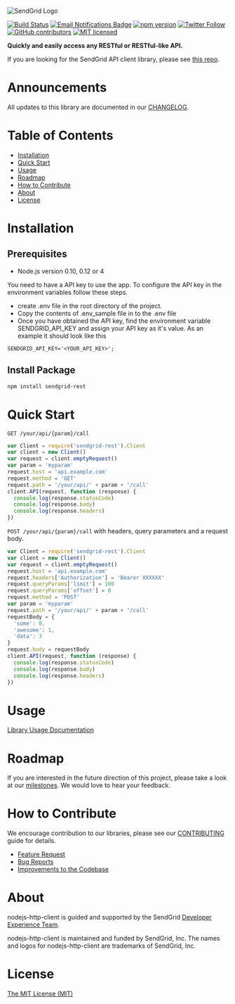 ![SendGrid Logo](https://uiux.s3.amazonaws.com/2016-logos/email-logo%402x.png)

[![Build Status](https://travis-ci.org/sendgrid/nodejs-http-client.svg?branch=master)](https://travis-ci.org/sendgrid/nodejs-http-client)
[![Email Notifications Badge](https://dx.sendgrid.com/badge/nodejs)](https://dx.sendgrid.com/newsletter/nodejs)
[![npm version](https://badge.fury.io/js/sendgrid-rest.svg)](https://www.npmjs.com/package/sendgrid-rest)
[![Twitter Follow](https://img.shields.io/twitter/follow/sendgrid.svg?style=social&label=Follow)](https://twitter.com/sendgrid)
[![GitHub contributors](https://img.shields.io/github/contributors/sendgrid/nodejs-http-client.svg)](https://github.com/sendgrid/nodejs-http-client/graphs/contributors)
[![MIT licensed](https://img.shields.io/badge/license-MIT-blue.svg)](./LICENSE.md)

**Quickly and easily access any RESTful or RESTful-like API.**

If you are looking for the SendGrid API client library, please see [this repo](https://github.com/sendgrid/sendgrid-nodejs).

# Announcements

All updates to this library are documented in our [CHANGELOG](https://github.com/sendgrid/nodejs-http-client/blob/master/CHANGELOG.md).

# Table of Contents
- [Installation](#installation)
- [Quick Start](#quick-start)
- [Usage](#usage)
- [Roadmap](#roadmap)
- [How to Contribute](#contribute)
- [About](#about)
- [License](#license)

<a name="installation"></a>
# Installation

## Prerequisites

- Node.js version 0.10, 0.12 or 4

You need to have a API key to use the app. To configure the API key in the environment variables follow these steps.
 - create .env file in the root directory of the project.
 - Copy the contents of .env_sample file in to the .env file
 - Once you have obtained the API key, find the environment variable SENDGRID_API_KEY and assign your API key as it's value.
 As an example it should look like this
 ```
 SENDGRID_API_KEY='<YOUR_API_KEY>';
 ```


## Install Package

```bash
npm install sendgrid-rest
```

<a name="quick-start"></a>
# Quick Start

`GET /your/api/{param}/call`

```javascript
var Client = require('sendgrid-rest').Client
var client = new Client()
var request = client.emptyRequest()
var param = 'myparam'
request.host = 'api.example.com'
request.method = 'GET'
request.path = '/your/api/' + param + '/call'
client.API(request, function (response) {
  console.log(response.statusCode)
  console.log(response.body)
  console.log(response.headers)
})
```

`POST /your/api/{param}/call` with headers, query parameters and a request body.

```javascript
var Client = require('sendgrid-rest').Client
var client = new Client()
var request = client.emptyRequest()
request.host = 'api.example.com'
request.headers['Authorization'] = 'Bearer XXXXXX'
request.queryParams['limit'] = 100
request.queryParams['offset'] = 0
request.method = 'POST'
var param = 'myparam'
request.path = '/your/api/' + param + '/call'
requestBody = {
  'some': 0,
  'awesome': 1,
  'data': 3
}
request.body = requestBody
client.API(request, function (response) {
  console.log(response.statusCode)
  console.log(response.body)
  console.log(response.headers)
})
```

<a name="usage"></a>
# Usage
[Library Usage Documentation](https://github.com/sendgrid/nodejs-http-client/blob/master/USAGE.md)

<a name="roadmap"></a>
# Roadmap

If you are interested in the future direction of this project, please take a look at our [milestones](https://github.com/sendgrid/nodejs-http-client/milestones). We would love to hear your feedback.

<a name="contribute"></a>
# How to Contribute

We encourage contribution to our libraries, please see our [CONTRIBUTING](https://github.com/sendgrid/nodejs-http-client/blob/master/CONTRIBUTING.md) guide for details.

* [Feature Request](https://github.com/sendgrid/nodejs-http-client/blob/master/CONTRIBUTING.md#feature-request)
* [Bug Reports](https://github.com/sendgrid/nodejs-http-client/blob/master/CONTRIBUTING.md#submit-a-bug-report)
* [Improvements to the Codebase](https://github.com/sendgrid/nodejs-http-client/blob/master/CONTRIBUTING.md#improvements-to-the-codebase)

<a name="about"></a>
# About

nodejs-http-client is guided and supported by the SendGrid [Developer Experience Team](mailto:dx@sendgrid.com).

nodejs-http-client is maintained and funded by SendGrid, Inc. The names and logos for nodejs-http-client are trademarks of SendGrid, Inc.

<a name="license"></a>
# License
[The MIT License (MIT)](LICENSE.md)

